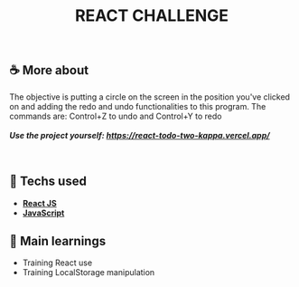 <h1 align=center> REACT  CHALLENGE </h1>

<br/>

## ☕ More about 
The objective is putting a circle on the screen in the position you've clicked on and adding the redo and undo functionalities to this program. The commands are:
Control+Z to undo and Control+Y to redo 
<br/>
<br/>
***Use the project yourself: <https://react-todo-two-kappa.vercel.app/>*** 

<br> 

## 🚀 Techs used 
* **[ React JS ](https://reactjs.org/docs/getting-started.html)**
* **[ JavaScript ](https://developer.mozilla.org/en-US/docs/Web/JavaScript)**

<!-- <br>  -->

## 📝 Main learnings
* Training React use 
* Training LocalStorage manipulation 


